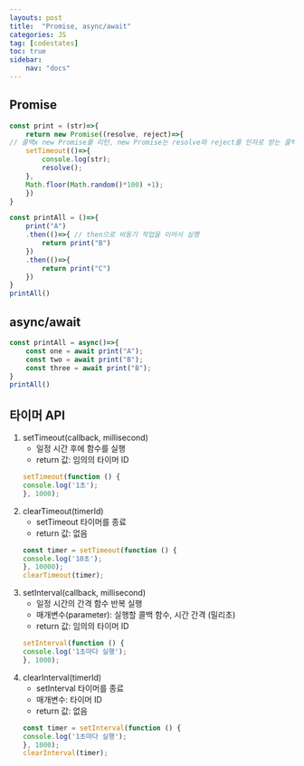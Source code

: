 ```yaml
---
layouts: post
title:  "Promise, async/await"
categories: JS
tag: [codestates]
toc: true
sidebar:
    nav: "docs"
---
```


## Promise

```js
const print = (str)=>{
    return new Promise((resolve, reject)=>{
// 콜백x new Promise를 리턴, new Promise는 resolve와 reject를 인자로 받는 콜백함수실행
    setTimeout(()=>{
        console.log(str);
        resolve();
    },
    Math.floor(Math.random()*100) +1);
    })
}

const printAll = ()=>{
    print("A")
    .then(()=>{ // then으로 비동기 작업을 이어서 실행
        return print("B")
    })
    .then(()=>{
        return print("C")
    })
}
printAll()
```


## async/await

```js
const printAll = async()=>{
    const one = await print("A");
    const two = await print("B");
    const three = await print("B");
}
printAll()
```


## 타이머 API

1. setTimeout(callback, millisecond)
    - 일정 시간 후에 함수를 실행
    - return 값: 임의의 타이머 ID
    ```js
    setTimeout(function () {
    console.log('1초');
    }, 1000);
    ```
2. clearTimeout(timerId)
    - setTimeout 타이머를 종료
    - return 값: 없음
    ```js
    const timer = setTimeout(function () {
    console.log('10초');
    }, 10000);
    clearTimeout(timer);
    ```
3. setInterval(callback, millisecond)
    - 일정 시간의 간격 함수 반복 실행
    - 매개변수(parameter): 실행할 콜백 함수, 시간 간격 (밀리초)
    - return 값: 임의의 타이머 ID
    ```js
    setInterval(function () {
    console.log('1초마다 실행');
    }, 1000);
    ```
4. clearInterval(timerId)
    - setInterval 타이머를 종료
    - 매개변수: 타이머 ID
    - return 값: 없음
    ```js
    const timer = setInterval(function () {
    console.log('1초마다 실행');
    }, 1000);
    clearInterval(timer);
    ```